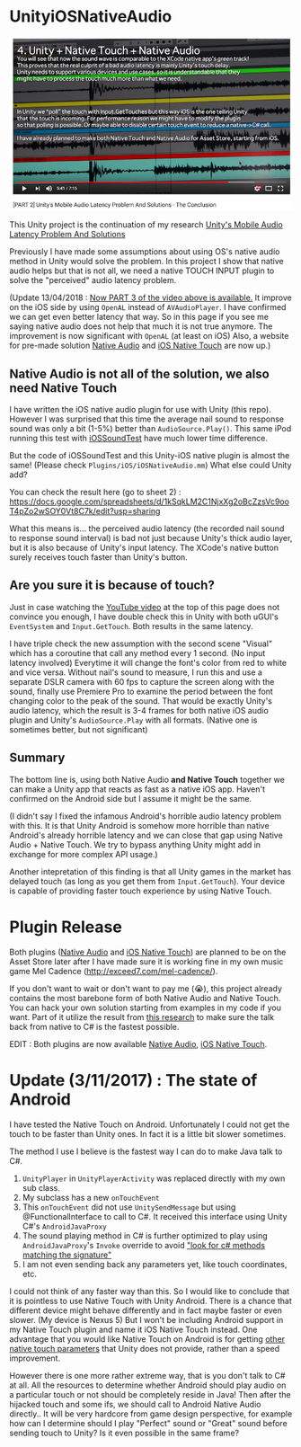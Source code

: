 # UnityiOSNativeAudio

[![youtube](youtube.png)](https://www.youtube.com/watch?v=6Wot7lzZR5o)

This Unity project is the continuation of my research [Unity's Mobile Audio Latency Problem And Solutions](http://exceed7.com/mobile-native-audio/research.html)

Previously I have made some assumptions about using OS's native audio method in Unity would solve the problem. In this project I show that native audio helps but that is not all, we need a native TOUCH INPUT plugin to solve the "perceived" audio latency problem.

(Update 13/04/2018 : [Now PART 3 of the video above is available.](https://www.youtube.com/watch?v=Riws7Ais3bo) It improve on the iOS side by using `OpenAL` instead of `AVAudioPlayer`. I have confirmed we can get even better latency that way. So in this page if you see me saying native audio does not help that much it is not true anymore. The improvement is now significant with `OpenAL` (at least on iOS) Also, a website for pre-made solution [Native Audio](http://exceed7.com/native-audio/) and [iOS Native Touch](http://exceed7.com/ios-native-touch/) are now up.)

## Native Audio is not all of the solution, we also need Native Touch

I have written the iOS native audio plugin for use with Unity (this repo). However I was surprised that this time the average nail sound to response sound was only a bit (1-5%) better than `AudioSource.Play()`. This same iPod running this test with [iOSSoundTest](https://github.com/5argon/iOSSoundTest) have much lower time difference.

But the code of iOSSoundTest and this Unity-iOS native plugin is almost the same! (Please check `Plugins/iOS/iOSNativeAudio.mm`) What else could Unity add?

You can check the result here (go to sheet 2) : https://docs.google.com/spreadsheets/d/1kSqkLM2C1NjxXg2oBcZzsVc9ooT4pZo2wSOY0Vt8C7k/edit?usp=sharing

What this means is... the perceived audio latency (the recorded nail sound to response sound interval) is bad not just because Unity's thick audio layer, but it is also because of Unity's input latency. The XCode's native button surely receives touch faster than Unity's button.

## Are you sure it is because of touch?

Just in case watching the [YouTube video](https://www.youtube.com/watch?v=6Wot7lzZR5o) at the top of this page does not convince you enough, I have double check this in Unity with both uGUI's `EventSystem` and `Input.GetTouch`. Both results in the same latency.

I have triple check the new assumption with the second scene "Visual" which has a coroutine that call any method every 1 second. (No input latency involved) Everytime it will change the font's color from red to white and vice versa. Without nail's sound to measure, I run this and use a separate DSLR camera with 60 fps to capture the screen along with the sound, finally use Premiere Pro to examine the period between the font changing color to the peak of the sound. That would be exactly Unity's audio latency, which the result is 3-4 frames for both native iOS audio plugin and Unity's `AudioSource.Play` with all formats. (Native one is sometimes better, but not significant)

## Summary

The bottom line is, using both Native Audio **and Native Touch** together we can make a Unity app that reacts as fast as a native iOS app. Haven't confirmed on the Android side but I assume it might be the same.

(I didn't say I fixed the infamous Android's horrible audio latency problem with this. It is that Unity Android is somehow more horrible than native Android's already horrible latency and we can close that gap using Native Audio + Native Touch. We try to bypass anything Unity might add in exchange for more complex API usage.)

Another intepretation of this finding is that all Unity games in the market has delayed touch (as long as you get them from `Input.GetTouch`). Your device is capable of providing faster touch experience by using Native Touch.

# Plugin Release

Both plugins ([Native Audio](http://exceed7.com/native-audio/) and [iOS Native Touch](http://exceed7.com/ios-native-touch/)) are planned to be on the Asset Store later after I have made sure it is working fine in my own music game Mel Cadence (http://exceed7.com/mel-cadence/).

If you don't want to wait or don't want to pay me (😭), this project already contains the most barebone form of both Native Audio and Native Touch. You can hack your own solution starting from examples in my code if you want. Part of it utilize the result from [this research](https://github.com/5argon/UnitySendMessageEfficiencyTest) to make sure the talk back from native to C# is the fastest possible.

EDIT : Both plugins are now available [Native Audio](http://exceed7.com/native-audio/), [iOS Native Touch](http://exceed7.com/ios-native-touch/).

# Update (3/11/2017) : The state of Android

I have tested the Native Touch on Android. Unfortunately I could not get the touch to be faster than Unity ones. In fact it is a little bit slower sometimes.

The method I use I believe is the fastest way I can do to make Java talk to C#.
1. `UnityPlayer` in `UnityPlayerActivity` was replaced directly with my own sub class.
2. My subclass has a new `onTouchEvent`
3. This `onTouchEvent` did not use `UnitySendMessage` but using @FunctionalInterface to call to C#. It received this interface using Unity C#'s `AndroidJavaProxy`
4. The sound playing method in C# is further optimized to play using `AndroidJavaProxy`'s `Invoke` override to avoid ["look for c# methods matching the signature"](https://docs.unity3d.com/ScriptReference/AndroidJavaProxy.Invoke.html)
5. I am not even sending back any parameters yet, like touch coordinates, etc.

I could not think of any faster way than this. So I would like to conclude that it is pointless to use Native Touch with Unity Android. There is a chance that different device might behave differently and in fact maybe faster or even slower. (My device is Nexus 5) But I won't be including Android support in my Native Touch plugin and name it iOS Native Touch instead. One advantage that you would like Native Touch on Android is for getting [other native touch parameters](https://developer.android.com/reference/android/view/MotionEvent.html) that Unity does not provide, rather than a speed improvement.

However there is one more rather extreme way, that is you don't talk to C# at all. All the resources to determine whether Android should play audio on a particular touch or not should be completely reside in Java! Then after the hijacked touch and some ifs, we should call to Android Native Audio directly.. It will be very hardcore from game design perspective, for example how can I determine should I play "Perfect" sound or "Great" sound before sending touch to Unity? Is it even possible in the same frame?
